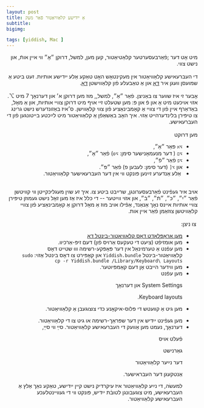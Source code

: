 ```yaml
---
layout: post
title: אַ ייִדישע קלאַוויאַטור פֿאַר מעק
subtitle: 
bigimg:

tags: [yiddish, Mac ]
---
```


<div dir="rtl">
מיט אָט דער ;פֿאַרבעסערטער קלאַטיאַטור,  קען מען, למשל, דרוקן 
״אָ״ ווי איין אותֿ, און נישט צווי.
</div>

<!--end.excerpt-->

<div dir="rtl">  <br>
די העברעאישע קלאַוויאַטור אין מעקינטאָש האָט טאַקע אַלע ייִדישע אותיות. זעט ביטע אַ שמועסן וועגן איר
<a href="/mac-nikud/"> דאָ</a> 
און אַ טאַבעלע פֿון 
קלאַווישטן 
<a href="/mac-nikud-table.html">דאָ</a>.
<br><br>
אָבער זי איז שווער צו באַניצן. פֿאַר ״אַ״, למשל,,
 מוז מען דרוקן א׳ און דערנאָך
7
מיט
⌥.
אזוי אויכעט מיט אָ און פֿ און פּ: 
מען שטעלט זיי אויף מיט דרוקן 
 צוויי  אותיות,
 און אַ מאָל,
  באַדאַרף
  איין פֿון די צוויי   אַ קאָמבינאַציע פֿון צווי קלאַווישן.
 ס׳איז באַזונדערש נישט גרינג צו  טיפּירן בלינדערהייט אַזוי.
איך האָב באַשאַפֿן אַ קלאַוויאַטור מיט לײַכטע בייטונגען פֿון די העברעאישע.
  <br>
<br>מען דרוקט
<ul><li>
<code>⌥א</code>
פּאַר  ״אַ״,
</li><li>
<code>⌥ם</code>
( דער מנעמאָנישער סימן: <code>⌥o</code>)
פֿאַר
״אָ״,
</li><li>
<code>⌥פ</code>
פֿאַר ״פֿ״,</li><li>
און
<code>⌥[</code>
(דער סימן: לעבען פ)
פֿאַר 
״פּ״.
</li><li>
 אַלע אַנדערע זײַנען  פּונקט ווי אין דער העברעאישער קלאַוויאַטור. 
  </li>
  </ul>
אויב איר געפֿינט פֿאַרבעסערונגן,  שרײַבט ביטע  צו. איך זע שוין מעגליכקייטן ווי
 קוויטשן פֿאַר ״יִ״, ״כּ״, ״תֿ״, ״בֿ״, און אזוי ווײַטער -- די כּלל איז אַז מען זאָל נישט געמוזן טיפּירן צוויי אותיות 
אײנס נאָך 
אַנאַנד,
אַפֿילו אויב מוז אַ מאָל
 דרוקן 
  אַ קאָמבינאַציע פֿון 
צוויי קלאַוויטשן צוזאַמן פֿאַר איין אות.
<br>



<br>
  צו ניצן:
<ul>
 <li>
<a href="/content/Yiddish.bundle.zip">מען אַראָפּלאָדט דאָס קלאַוויאַטור-בינטל  דאָ</a>
</li><li>
מען אומזיפֿט (ציִעט די טעקעס אַרויס פֿון) דעם זיפּ-אַרכיוו. 
</li><li>
מען עפֿנט אַ טערמינאַל אין דער פּאָפּקע-רשימה וווּ שטייט דאָס
קלאַוויאַטור-בינטל
<code>Yiddish.bundle</code>
און קאָפּירט צו דאָס בינטל אַזוי:
<code>sudo cp -r Yiddish.bundle /Library/Keyboard\ Layouts</code>

</li><li>
מען ווידער הייבט אָן דעם קאַמפּיוטער. 
</li><li>
מען עפֿנט

System Settings
און דערנאָך

Keyboard layouts.
</li><li>

מען גיט אַ קװעטש די פּלוס-איקאָנע כּדי צוצוגעבן אַ קלאַוויאַטור.
</li><li>
מען געפֿינט ייִדיש אין דער שפּראַך-רשימה או גיט צו די קלאַוויאַטור.
</li><li>
דערנאָך, נעמט מען  אַוועק די העברעאישע קלאַוויאַטור.  סײַ װי סײַ,

פֿעלט אויס 

  גאַרנישט 

דער נײַער קלאַוויאַטור 

אַנטקעגן דער העבראישער. 

למעשׂה, די נײַע קלאַוויאַטור איז עיקרדיק נישט קיין ייִדישע, טאַקע נאַך אַלץ  אַ 
העברעאישע,
מיט צוגעבונגן לטובֿת ייִדיש, 
פּונקט ווי די געוויינטלעכע
העברעאישע
קלאַוויאַטור.
</li>
</ul>
</div> 



